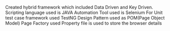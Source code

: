 Created hybrid framework which included Data Driven and Key Driven.
Scripting language used is JAVA
Automation Tool used is Selenium
For Unit test case framework used TestNG
Design Pattern used as POM(Page Object Model)
Page Factory used
Property file is used to store the browser details
